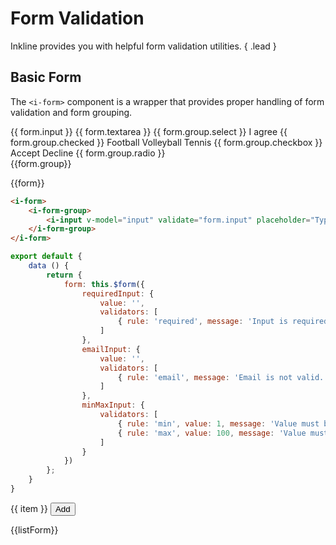 # Form Validation
Inkline provides you with helpful form validation utilities. { .lead }

## Basic Form

The `<i-form>` component is a wrapper that provides proper handling of form validation and form grouping.

<i-form :schema="form">
    <i-form-group>
        <i-input :schema="form.input" v-model="form.input.value" placeholder="Enter your first name.." />
        {{ form.input }}
    </i-form-group>
    <i-form-group>
        <i-textarea :schema="form.textarea" v-model="form.textarea.value" placeholder="Write a comment.." />
        {{ form.textarea }}
    </i-form-group>
    <i-form-group>
        <i-form-group>
            <i-select :schema="form.group.select" v-model="form.group.select.value" placeholder="Choose an option">
                <i-select-option value="a" label="Option A" />
                <i-select-option value="b" label="Option B" />
                <i-select-option value="c" label="Option C" disabled />
            </i-select>
            {{ form.group.select }}
        </i-form-group>
        <i-form-group>
            <i-checkbox :schema="form.group.checked" v-model="form.group.checked.value">I agree</i-checkbox>
            {{ form.group.checked }}
        </i-form-group>
        <i-form-group>
            <i-checkbox-group :schema="form.group.checkbox" v-model="form.group.checkbox.value">
                <i-checkbox value="Football">Football</i-checkbox>
                <i-checkbox value="Volleyball">Volleyball</i-checkbox>
                <i-checkbox value="Tennis" disabled>Tennis</i-checkbox>
            </i-checkbox-group>
            {{ form.group.checkbox }}
        </i-form-group>
        <i-form-group>
            <i-radio-group :schema="form.group.radio" v-model="form.group.radio.value">
                <i-radio value="Accept">Accept</i-radio>
                <i-radio value="Decline">Decline</i-radio>
            </i-radio-group>
            {{ form.group.radio }}
        </i-form-group>
        <br/>{{form.group}}
    </i-form-group>
</i-form>

{{form}}

~~~html
<i-form>
    <i-form-group>
        <i-input v-model="input" validate="form.input" placeholder="Type something.." />
    </i-form-group>
</i-form>
~~~

~~~js
export default {
    data () {
        return {
            form: this.$form({
                requiredInput: {
                    value: '',
                    validators: [
                        { rule: 'required', message: 'Input is required.' }
                    ]
                },
                emailInput: {
                    value: '',
                    validators: [
                        { rule: 'email', message: 'Email is not valid.' }
                    ]
                },
                minMaxInput: {
                    validators: [
                        { rule: 'min', value: 1, message: 'Value must be greater than 1.' },
                        { rule: 'max', value: 100, message: 'Value must be smaller than 100.' },
                    ]
                }
            })
        };
    }
}
~~~


<i-form :schema="listForm">
    <i-form-group v-for="item in listForm.items" :key="item.name">
        <i-input :schema="item" v-model="item.value" placeholder="Enter your name.." />
        {{ item }}
    </i-form-group>
    <button @click="addField" type="button">Add</button>
</i-form>

{{listForm}}